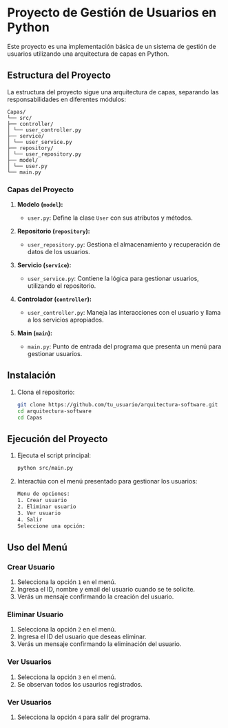 # Proyecto de Gestión de Usuarios en Python

Este proyecto es una implementación básica de un sistema de gestión de usuarios utilizando una arquitectura de capas en Python.

## Estructura del Proyecto

La estructura del proyecto sigue una arquitectura de capas, separando las responsabilidades en diferentes módulos:


```plaintext
Capas/
└── src/
├── controller/
│ └── user_controller.py
├── service/
│ └── user_service.py
├── repository/
│ └── user_repository.py
├── model/
│ └── user.py
└── main.py
```

### Capas del Proyecto

1. **Modelo (`model`):**
    - `user.py`: Define la clase `User` con sus atributos y métodos.

2. **Repositorio (`repository`):**
    - `user_repository.py`: Gestiona el almacenamiento y recuperación de datos de los usuarios.

3. **Servicio (`service`):**
    - `user_service.py`: Contiene la lógica para gestionar usuarios, utilizando el repositorio.

4. **Controlador (`controller`):**
    - `user_controller.py`: Maneja las interacciones con el usuario y llama a los servicios apropiados.

5. **Main (`main`):**
    - `main.py`: Punto de entrada del programa que presenta un menú para gestionar usuarios.



## Instalación

1. Clona el repositorio:

    ```bash
    git clone https://github.com/tu_usuario/arquitectura-software.git
    cd arquitectura-software
    cd Capas
    ```



## Ejecución del Proyecto


1. Ejecuta el script principal:

    ```bash
    python src/main.py
    ```

2. Interactúa con el menú presentado para gestionar los usuarios:

    ```bash
    Menu de opciones:
    1. Crear usuario
    2. Eliminar usuario
    3. Ver usuario
    4. Salir
    Seleccione una opción: 
    ```

## Uso del Menú

### Crear Usuario

1. Selecciona la opción `1` en el menú.
2. Ingresa el ID, nombre y email del usuario cuando se te solicite.
3. Verás un mensaje confirmando la creación del usuario.

### Eliminar Usuario

1. Selecciona la opción `2` en el menú.
2. Ingresa el ID del usuario que deseas eliminar.
3. Verás un mensaje confirmando la eliminación del usuario.

### Ver Usuarios

1. Selecciona la opción `3` en el menú.
2. Se observan todos los usaurios registrados.

### Ver Usuarios

1. Selecciona la opción `4` para salir del programa.

